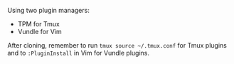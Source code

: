 Using two plugin managers:
- TPM for Tmux
- Vundle for Vim

After cloning, remember to run `tmux source ~/.tmux.conf` for Tmux plugins and to `:PluginInstall` in Vim for Vundle plugins.
